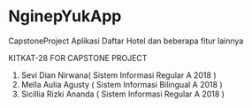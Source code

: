 # NginepYukApp
CapstoneProject
Aplikasi Daftar Hotel dan beberapa fitur lainnya

KITKAT-28 FOR CAPSTONE PROJECT 


1. Sevi Dian Nirwana( Sistem Informasi Regular A 2018 )
2. Mella Aulia Agusty ( Sistem Informasi Bilingual A 2018 )
3. Sicillia Rizki Ananda ( Sistem Informasi Regular A 2018 )




